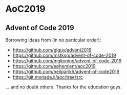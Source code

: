# AoC2019
## Advent of Code 2019

Borrowing ideas from (in no particular order):

* https://github.com/glguy/advent2019
* https://github.com/mstksg/advent-of-code-2019
* https://github.com/mgkoning/advent-of-code-2019
* https://github.com/ephemient/aoc2019
* https://github.com/neilparikh/advent-of-code2019
* https://git.monade.li/aoc/tree/src

... and no doubt others.  Thanks for the education guys.
